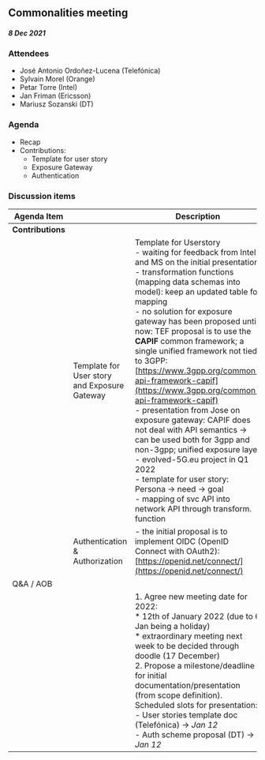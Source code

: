 ## Commonalities meeting 
#### _8 Dec 2021_
### Attendees
-   José Antonio Ordoñez-Lucena (Telefónica)
-   Sylvain Morel (Orange)
-   Petar Torre (Intel)
-   Jan Friman (Ericsson)
-   Mariusz Sozanski (DT)

### Agenda
-   Recap
-   Contributions: 
	- Template for user story
	- Exposure Gateway
	- Authentication

### Discussion items


Agenda Item | |  Description
---- | ---- | ----
**Contributions** | 
&nbsp; | Template for User story and Exposure Gateway | Template for Userstory <br/>-   waiting for feedback from Intel and MS on the initial presentation <br/>     -   transformation functions (mapping data schemas into model): keep an updated table for mapping <br/>  -   no solution for exposure gateway has been proposed until now: TEF proposal is to use the  **CAPIF**  common framework; a single unified framework not tied to 3GPP: [https://www.3gpp.org/common-api-framework-capif](https://www.3gpp.org/common-api-framework-capif) <br/>  -   presentation from Jose on exposure gateway: CAPIF does not deal with API semantics → can be used both for 3gpp and non-3gpp; unified exposure layer <br/>    -   evolved-5G.eu project in Q1 2022  <br/>    -   template for user story: Persona → need → goal <br/>    -   mapping of svc API into network API through transform. function
&nbsp;|Authentication & Authorization | -   the initial proposal is to implement OIDC (OpenID Connect with OAuth2): [https://openid.net/connect/](https://openid.net/connect/)
Q&A / AOB|&nbsp;|
&nbsp;|&nbsp;|1. Agree new meeting date for 2022:<br/> * 12th of January 2022 (due to 6 Jan being a holiday)<br/>* extraordinary meeting next week to be decided through doodle (17 December)<br/> 2. Propose a milestone/deadline for initial documentation/presentation (from scope definition). <br/> Scheduled slots for presentation: <br/>-  User stories template doc (Telefónica) -> *Jan 12*<br/>-   Auth scheme proposal (DT) -> *Jan 12*
